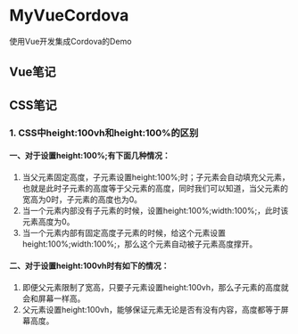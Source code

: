 # MyVueCordova
使用Vue开发集成Cordova的Demo

## Vue笔记

## CSS笔记
### 1. CSS中height:100vh和height:100%的区别

#### 一、对于设置height:100%;有下面几种情况：

1. 当父元素固定高度，子元素设置height:100%;时；子元素会自动填充父元素，也就是此时子元素的高度等于父元素的高度，同时我们可以知道，当父元素的宽高为0时，子元素的高度也为0。
2. 当一个元素内部没有子元素的时候，设置height:100%;width:100%;，此时该元素高度为0。
3. 当一个元素内部有固定高度子元素的时候，给这个元素设置height:100%;width:100%;，那么这个元素自动被子元素高度撑开。

#### 二、对于设置height:100vh时有如下的情况：
1. 即便父元素限制了宽高，只要子元素设置height:100vh，那么子元素的高度就会和屏幕一样高。
2. 父元素设置height:100vh，能够保证元素无论是否有没有内容，高度都等于屏幕高度。
